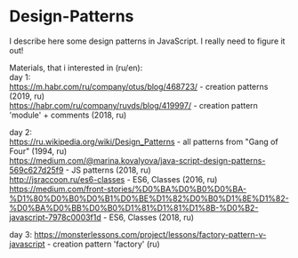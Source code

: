 # Design-Patterns
I describe here some design patterns in JavaScript. I really need to figure it out!  
  
Materials, that i interested in (ru/en):   
day 1:  
https://m.habr.com/ru/company/otus/blog/468723/ - creation patterns (2019, ru)   
https://habr.com/ru/company/ruvds/blog/419997/ - creation pattern 'module' + comments (2018, ru)    
  
day 2:  
https://ru.wikipedia.org/wiki/Design_Patterns - all patterns from "Gang of Four" (1994, ru)  
https://medium.com/@marina.kovalyova/java-script-design-patterns-569c627d25f9 - JS patterns (2018, ru)   
http://jsraccoon.ru/es6-classes - ES6, Classes (2016, ru)  
https://medium.com/front-stories/%D0%BA%D0%B0%D0%BA-%D1%80%D0%B0%D0%B1%D0%BE%D1%82%D0%B0%D1%8E%D1%82-%D0%BA%D0%BB%D0%B0%D1%81%D1%81%D1%8B-%D0%B2-javascript-7978c0003f1d - ES6, Classes (2018, ru)  

day 3:
https://monsterlessons.com/project/lessons/factory-pattern-v-javascript - creation pattern 'factory' (ru)
